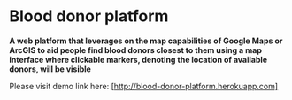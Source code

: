 # Blood donor platform
**A web platform that leverages on the map capabilities of Google Maps or ArcGIS to aid people find blood donors closest to them using a map interface where clickable markers, denoting the location of available donors, will be visible**

Please visit demo link here: [http://blood-donor-platform.herokuapp.com]